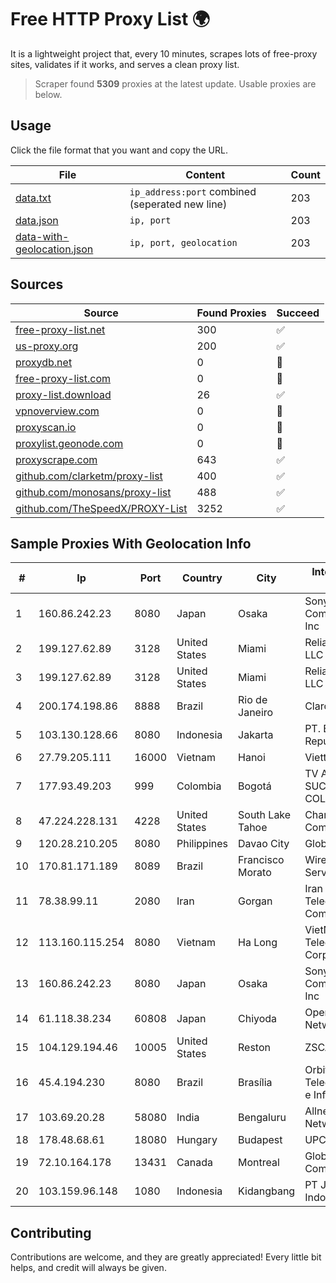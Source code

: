 
# Free HTTP Proxy List 🌍

It is a lightweight project that, every 10 minutes, scrapes lots of free-proxy sites, validates if it works, and serves a clean proxy list.


> Scraper found **5309** proxies at the latest update. Usable proxies are below.

## Usage

Click the file format that you want and copy the URL.


|File|Content|Count|
|----|-------|-----|
|[data.txt](https://raw.githubusercontent.com/themiralay/Proxy-List-World/master/data.txt)|`ip_address:port` combined (seperated new line)|203|
|[data.json](https://raw.githubusercontent.com/themiralay/Proxy-List-World/master/data.json)|`ip, port`|203|
|[data-with-geolocation.json](https://raw.githubusercontent.com/themiralay/Proxy-List-World/master/data-with-geolocation.json)|`ip, port, geolocation`|203|

## Sources

|Source|Found Proxies|Succeed|
|------|-------------|-------|
|[free-proxy-list.net](https://free-proxy-list.net)|300|✅|
|[us-proxy.org](https://www.us-proxy.org)|200|✅|
|[proxydb.net](http://proxydb.net)|0|🚫|
|[free-proxy-list.com](https://free-proxy-list.com/?page=&port=&type%5B%5D=http&type%5B%5D=https&up_time=0&search=Search)|0|🚫|
|[proxy-list.download](https://www.proxy-list.download/HTTP)|26|✅|
|[vpnoverview.com](https://vpnoverview.com/privacy/anonymous-browsing/free-proxy-servers)|0|🚫|
|[proxyscan.io](https://www.proxyscan.io)|0|🚫|
|[proxylist.geonode.com](https://proxylist.geonode.com/api/proxy-list?limit=300&page=1&sort_by=lastChecked&sort_type=desc&protocols=http,https)|0|🚫|
|[proxyscrape.com](https://api.proxyscrape.com/v2/?request=displayproxies&protocol=http&timeout=10000&country=all&ssl=all&anonymity=all)|643|✅|
|[github.com/clarketm/proxy-list](https://raw.githubusercontent.com/clarketm/proxy-list/master/proxy-list-raw.txt)|400|✅|
|[github.com/monosans/proxy-list](https://raw.githubusercontent.com/monosans/proxy-list/main/proxies/http.txt)|488|✅|
|[github.com/TheSpeedX/PROXY-List](https://raw.githubusercontent.com/TheSpeedX/PROXY-List/master/http.txt)|3252|✅|


## Sample Proxies With Geolocation Info

|#|Ip|Port|Country|City|Internet Service Provider|
|-|--|----|-------|----|-------------------------|
|1|160.86.242.23|8080|Japan|Osaka|Sony Network Communications Inc|
|2|199.127.62.89|3128|United States|Miami|ReliableSite.Net LLC|
|3|199.127.62.89|3128|United States|Miami|ReliableSite.Net LLC|
|4|200.174.198.86|8888|Brazil|Rio de Janeiro|Claro S.A|
|5|103.130.128.66|8080|Indonesia|Jakarta|PT. Eka Mas Republik|
|6|27.79.205.111|16000|Vietnam|Hanoi|Viettel Corporation|
|7|177.93.49.203|999|Colombia|Bogotá|TV AZTECA SUCURSAL COLOMBIA|
|8|47.224.228.131|4228|United States|South Lake Tahoe|Charter Communications|
|9|120.28.210.205|8080|Philippines|Davao City|Globe Telecom|
|10|170.81.171.189|8089|Brazil|Francisco Morato|Wireless Comm Services LTDA|
|11|78.38.99.11|2080|Iran|Gorgan|Iran Telecommunication Company PJS|
|12|113.160.115.254|8080|Vietnam|Ha Long|VietNam Post and Telecom Corporation|
|13|160.86.242.23|8080|Japan|Osaka|Sony Network Communications Inc|
|14|61.118.38.234|60808|Japan|Chiyoda|Open Computer Network|
|15|104.129.194.46|10005|United States|Reston|ZSCALER, INC.|
|16|45.4.194.230|8080|Brazil|Brasília|Orbitel Telecomunicações e Informática Ltda|
|17|103.69.20.28|58080|India|Bengaluru|Allnet Broadband Network PVT LTD|
|18|178.48.68.61|18080|Hungary|Budapest|UPC|
|19|72.10.164.178|13431|Canada|Montreal|GloboTech Communications|
|20|103.159.96.148|1080|Indonesia|Kidangbang|PT Jinde Grup Indonesia|



## Contributing

Contributions are welcome, and they are greatly appreciated! Every
little bit helps, and credit will always be given.

